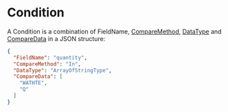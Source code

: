 ﻿# Condition

A Condition is a combination of FieldName, [CompareMethod](/specifications/formats/compare-method.md), [DataType](/specifications/formats/data-type.md) and [CompareData](/specifications/formats/compare-data.md) in a JSON structure:

```json
{
  "FieldName": "quantity",
  "CompareMethod": "In",
  "DataType": "ArrayOfStringType",
  "CompareData": [
    "WATHTE",
    "Q"
  ]
}
```
